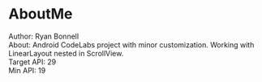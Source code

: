 # AboutMe

Author: Ryan Bonnell<br>
About: Android CodeLabs project with minor customization. Working with LinearLayout nested in ScrollView.<br>
Target API: 29<br>
Min API: 19
